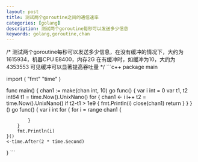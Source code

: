 ```yaml
---
layout: post
title: 测试两个goroutine之间的通信速率
categories: [golang]
description: 测试两个goroutine每秒可以发送多少信息
keywords: golang,goroutine,chan
---
```


/*
测试两个goroutine每秒可以发送多少信息，在没有缓冲的情况下，大约为1615934，机器CPU E8400，内存2G
在有缓冲时，如缓冲为10，大约为4353553
可见缓冲可以显著提高吞吐量
*/
​```c++
package main

import (
	"fmt"
	"time"
)


func main() {
	chan1 := make(chan int, 10)
	go func() {
		var i int = 0
		var t1, t2 int64
		t1 = time.Now().UnixNano()
		for {
			chan1 <- i
			i++
			t2 = time.Now().UnixNano()
			if t2-t1 > 1e9 {
				fmt.Println(i)
				close(chan1)
				return
			}
		}
	}()
	go func() {
		var i int
		for {
			for i = range chan1 {

			}
		}
		fmt.Println(i)
	}()
	<-time.After(2 * time.Second)
}
​```